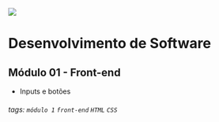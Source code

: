 ![](https://i.imgur.com/xG74tOh.png)

# Desenvolvimento de Software

## Módulo 01 - Front-end

- Inputs e botões

###### tags: `módulo 1` `front-end` `HTML` `CSS`
